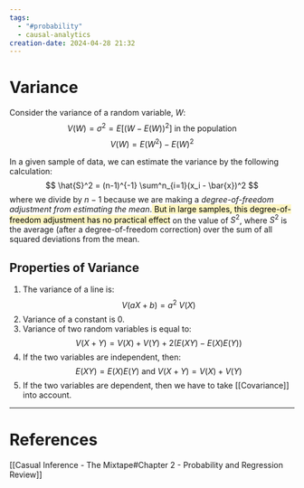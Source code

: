 ```yaml
---
tags:
  - "#probability"
  - causal-analytics
creation-date: 2024-04-28 21:32
---
```

# Variance

Consider the variance of a random variable, $W$:
$$
V(W) = \sigma^2 = E[(W - E(W))^2] \text{ in the population}
$$
$$
V(W) = E(W^2) - E(W)^2
$$

In a given sample of data, we can estimate the variance by the following calculation:
$$
\hat{S}^2 = (n-1)^{-1} \sum^n_{i=1}(x_i - \bar{x})^2
$$
where we divide by $n -1$ because we are making a *degree-of-freedom adjustment from estimating the mean*.<mark style="background: #FFF3A3A6;"> But in large samples, this degree-of-freedom adjustment has no practical effect</mark> on the value of $S^2$, where $S^2$ is the average (after a degree-of-freedom correction) over the sum of all squared deviations from the mean.

## Properties of Variance

1. The variance of a line is:
$$
V(aX + b) = a^2\ V(X)
$$
2. Variance of a constant is $0$.
3. Variance of two random variables is equal to:
$$
V(X + Y) = V(X) + V(Y) + 2(E(XY) - E(X)E(Y))
$$
4. If the two variables are independent, then:
$$
E(XY) = E(X)E(Y) \text{ and } V(X+Y) = V(X) + V(Y)
$$
5. If the two variables are dependent, then we have to take [[Covariance]] into account.

---
# References

[[Casual Inference - The Mixtape#Chapter 2 - Probability and Regression Review]]
